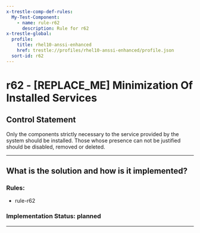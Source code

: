 ```yaml
---
x-trestle-comp-def-rules:
  My-Test-Component:
    - name: rule-r62
      description: Rule for r62
x-trestle-global:
  profile:
    title: rhel10-anssi-enhanced
    href: trestle://profiles/rhel10-anssi-enhanced/profile.json
  sort-id: r62
---
```


# r62 - \[REPLACE_ME\] Minimization Of Installed Services

## Control Statement

Only the components strictly necessary to the service provided by the system should be installed. Those whose presence can not be justified should be disabled, removed or deleted.

______________________________________________________________________

## What is the solution and how is it implemented?

<!-- For implementation status enter one of: implemented, partial, planned, alternative, not-applicable -->

<!-- Note that the list of rules under ### Rules: is read-only and changes will not be captured after assembly to JSON -->

<!-- Add control implementation description here for control: r62 -->

### Rules:

  - rule-r62

### Implementation Status: planned

______________________________________________________________________
